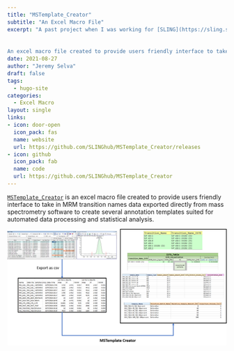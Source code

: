 ```yaml
---
title: "MSTemplate_Creator"
subtitle: "An Excel Macro File"
excerpt: "A past project when I was working for [SLING](https://sling.sg/).


An excel macro file created to provide users friendly interface to take in MRM transition names data exported directly from mass spectrometry software to create several annotation templates suited for automated data processing and statistical analysis."
date: 2021-08-27
author: "Jeremy Selva"
draft: false
tags:
  - hugo-site
categories:
  - Excel Macro
layout: single
links:
- icon: door-open
  icon_pack: fas
  name: website
  url: https://github.com/SLINGhub/MSTemplate_Creator/releases
- icon: github
  icon_pack: fab
  name: code
  url: https://github.com/SLINGhub/MSTemplate_Creator
---
```


[`MSTemplate_Creator`](https://github.com/SLINGhub/MSTemplate_Creator) is an excel macro file created to provide users friendly interface to take in MRM transition names data exported directly from mass spectrometry software to create several annotation templates suited for automated data processing and statistical analysis.

![AboutMSTemplate_Creator](AboutMSTemplate_Creator.jpg)
